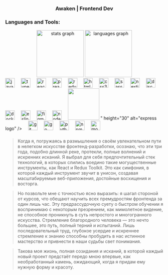 <h3 align="center"><b>Awaken | Frontend Dev</b></h3>
<h3 align="left">Languages and Tools:</h3>

<div align="center">
  <img src="https://github-readme-stats.vercel.app/api?username=Awaken86&hide_title=true&hide_rank=false&show_icons=true&include_all_commits=true&count_private=true&disable_animations=false&theme=dark&locale=en&hide_border=true" height="150" alt="stats graph"  />
  <img src="https://github-readme-stats.vercel.app/api/top-langs?username=Awaken86&locale=en&hide_title=false&layout=compact&card_width=320&langs_count=5&theme=dark&hide_border=true" height="150" alt="languages graph"  />
</div>

<div align="left">
  <img src="https://cdn.jsdelivr.net/gh/devicons/devicon/icons/javascript/javascript-original.svg" height="30" alt="javascript logo"  />
  <img width="12" />
  <img src="https://cdn.jsdelivr.net/gh/devicons/devicon/icons/typescript/typescript-original.svg" height="30" alt="typescript logo"  />
  <img width="12" />
  <img src="https://cdn.jsdelivr.net/gh/devicons/devicon/icons/react/react-original.svg" height="30" alt="react logo"  />
  <img width="12" />
  <img src="https://www.svgrepo.com/show/349481/preact.svg" height="30" alt="preact logo"  />
  <img width="12" />
  <img src="https://cdn.jsdelivr.net/gh/devicons/devicon/icons/redux/redux-original.svg" height="30" alt="redux logo"  />
  <img width="12" />
  <img src="https://cdn.jsdelivr.net/gh/devicons/devicon/icons/html5/html5-original.svg" height="30" alt="html5 logo"  />
  <img width="12" />
  <img src="https://cdn.jsdelivr.net/gh/devicons/devicon/icons/css3/css3-original.svg" height="30" alt="css3 logo"  />
  <img width="12" />
  <img src="https://cdn.jsdelivr.net/gh/devicons/devicon/icons/sass/sass-original.svg" height="30" alt="sass logo"  />
  <img width="12" />
  <img src="https://cdn.jsdelivr.net/gh/devicons/devicon/icons/nextjs/nextjs-original.svg" height="30" alt="nextjs logo"  />
  <img width="12" />
  <img src="https://cdn.jsdelivr.net/gh/devicons/devicon/icons/discordjs/discordjs-original.svg" height="30" alt="discordjs logo"  />
  <img width="12" />
  <img src="https://cdn.jsdelivr.net/gh/devicons/devicon/icons/docker/docker-original.svg" height="30" alt="docker logo"  />
  <img width="12" />
  <img src="https://cdn.jsdelivr.net/gh/devicons/devicon/icons/eslint/eslint-original.svg" height="30" alt="eslint logo"  />
  <img width="12" />
  <img src="https://cdn.jsdelivr.net/gh/devicons/devicon/icons/figma/figma-original.svg" height="30" alt="figma logo"  />
  <img width="12" />
  <img src="https://cdn.jsdelivr.net/gh/devicons/devicon/icons/nodejs/nodejs-original.svg" height="30" alt="nodejs logo"  />
  <img width="12" />
  <img src="<svg xmlns="http://www.w3.org/2000/svg" x="0px" y="0px" width="100" height="100" viewBox="0 0 48 48">
<path fill="#34313f" d="M12,22h-1v-0.5c0-0.28,0.22-0.5,0.5-0.5s0.5,0.22,0.5,0.5V22z"></path><path fill="#212121" d="M22.25,21c-0.09,0-0.17,0.02-0.25,0.05c-0.29,0.1-0.5,0.38-0.5,0.7v2c0,0.32,0.21,0.6,0.5,0.7	c0.08,0.03,0.16,0.05,0.25,0.05c0.41,0,0.75-0.34,0.75-0.75v-2C23,21.34,22.66,21,22.25,21z M22.25,21c-0.09,0-0.17,0.02-0.25,0.05	c-0.29,0.1-0.5,0.38-0.5,0.7v2c0,0.32,0.21,0.6,0.5,0.7c0.08,0.03,0.16,0.05,0.25,0.05c0.41,0,0.75-0.34,0.75-0.75v-2	C23,21.34,22.66,21,22.25,21z M22.25,21c-0.09,0-0.17,0.02-0.25,0.05c-0.29,0.1-0.5,0.38-0.5,0.7v2c0,0.32,0.21,0.6,0.5,0.7	c0.08,0.03,0.16,0.05,0.25,0.05c0.41,0,0.75-0.34,0.75-0.75v-2C23,21.34,22.66,21,22.25,21z M29.5,21c-0.28,0-0.5,0.22-0.5,0.5V22h1	v-0.5C30,21.22,29.78,21,29.5,21z M29.5,21c-0.28,0-0.5,0.22-0.5,0.5V22h1v-0.5C30,21.22,29.78,21,29.5,21z M22.25,21	c-0.09,0-0.17,0.02-0.25,0.05c-0.29,0.1-0.5,0.38-0.5,0.7v2c0,0.32,0.21,0.6,0.5,0.7c0.08,0.03,0.16,0.05,0.25,0.05	c0.41,0,0.75-0.34,0.75-0.75v-2C23,21.34,22.66,21,22.25,21z M38,6H10c-2.21,0-4,1.79-4,4v28c0,2.21,1.79,4,4,4h28	c2.21,0,4-1.79,4-4V10C42,7.79,40.21,6,38,6z M10,21.5c0-0.83,0.67-1.5,1.5-1.5s1.5,0.67,1.5,1.5V23h-2v1c0,0.28,0.22,0.5,0.5,0.5	S12,24.28,12,24h1c0,0.83-0.67,1.5-1.5,1.5S10,24.83,10,24V21.5z M24,23.88c0,0.89-0.73,1.62-1.62,1.62h-0.01	c-0.13,0-0.25-0.01-0.37-0.04c-0.18-0.04-0.35-0.12-0.5-0.22v2.26h-1V20h1v0.26c0.15-0.1,0.32-0.18,0.5-0.22	c0.12-0.03,0.24-0.04,0.37-0.04h0.01c0.89,0,1.62,0.73,1.62,1.62V23.88z M17.93,21.33c1.64,4.85,3.33,11.36,3.07,17.17L19.5,38	c0,0-0.63-5-3.36-14.52c-1.79,2.25-3.6,4.95-5.14,8.02h-1c0,0,0.55-3.03,5.76-9.31c-0.64-2.18-1.39-4.58-2.26-7.19l1.5-1	c0,0,1.19,2.47,2.51,6.15c1.51-1.69,3.32-3.57,5.49-5.65l1,1C24,15.5,21.23,17.58,17.93,21.33z M27.5,21.03	C27.42,21.01,27.34,21,27.25,21c-0.6,0-1.14,0.43-1.25,1v3.5h-1V20h1v0.7c0.03-0.04,0.06-0.08,0.09-0.11	C26.45,20.22,26.95,20,27.5,20V21.03z M31,23h-2v1c0,0.28,0.22,0.5,0.5,0.5S30,24.28,30,24h1c0,0.83-0.67,1.5-1.5,1.5	S28,24.83,28,24v-2.5c0-0.83,0.67-1.5,1.5-1.5s1.5,0.67,1.5,1.5V23z M34.6,24.51c-0.08,0.19-0.19,0.36-0.33,0.51	c-0.15,0.15-0.32,0.27-0.51,0.35c-0.2,0.09-0.42,0.13-0.65,0.13c-0.44,0-0.8-0.14-1.1-0.41c-0.15-0.14-0.27-0.31-0.36-0.51	c-0.09-0.2-0.14-0.43-0.15-0.7h1.02c0.02,0.15,0.07,0.28,0.15,0.41c0.08,0.13,0.23,0.19,0.43,0.19c0.16,0,0.29-0.05,0.42-0.15	c0.12-0.1,0.18-0.25,0.18-0.43c0-0.15-0.03-0.28-0.11-0.38c-0.08-0.11-0.22-0.2-0.43-0.28l-0.52-0.19c-0.33-0.13-0.6-0.31-0.8-0.57	c-0.19-0.25-0.29-0.55-0.29-0.91c0-0.23,0.05-0.44,0.13-0.63c0.08-0.2,0.2-0.36,0.35-0.51c0.14-0.14,0.31-0.24,0.5-0.32	c0.19-0.07,0.39-0.11,0.61-0.11c0.22,0,0.42,0.04,0.61,0.12c0.19,0.07,0.35,0.18,0.48,0.33c0.14,0.14,0.24,0.3,0.32,0.5	c0.08,0.19,0.12,0.4,0.12,0.62h-1.02c-0.01-0.19-0.06-0.32-0.17-0.42c-0.11-0.09-0.24-0.13-0.38-0.13c-0.17,0-0.3,0.05-0.39,0.16	c-0.09,0.11-0.14,0.24-0.14,0.38c0,0.1,0.02,0.19,0.07,0.29c0.05,0.09,0.18,0.18,0.39,0.26l0.63,0.25c0.4,0.16,0.68,0.37,0.83,0.64	c0.16,0.27,0.23,0.56,0.23,0.88C34.72,24.1,34.68,24.32,34.6,24.51z M38.38,24.51c-0.08,0.19-0.19,0.36-0.34,0.51	c-0.14,0.15-0.31,0.27-0.5,0.35c-0.2,0.09-0.42,0.13-0.65,0.13c-0.44,0-0.81-0.14-1.1-0.41c-0.15-0.14-0.27-0.31-0.36-0.51	c-0.1-0.2-0.15-0.43-0.15-0.7h1.02c0.02,0.15,0.07,0.28,0.15,0.41s0.22,0.19,0.43,0.19c0.15,0,0.29-0.05,0.42-0.15	c0.12-0.1,0.18-0.25,0.18-0.43c0-0.15-0.04-0.28-0.11-0.38c-0.08-0.11-0.22-0.2-0.43-0.28l-0.52-0.19c-0.34-0.13-0.6-0.31-0.8-0.57	c-0.19-0.25-0.29-0.55-0.29-0.91c0-0.23,0.04-0.44,0.13-0.63c0.08-0.2,0.2-0.36,0.35-0.51c0.14-0.14,0.31-0.24,0.5-0.32	C36.5,20.04,36.7,20,36.92,20c0.22,0,0.42,0.04,0.61,0.12c0.19,0.07,0.35,0.18,0.48,0.33c0.14,0.14,0.24,0.3,0.32,0.5	c0.08,0.19,0.12,0.4,0.12,0.62h-1.02c-0.01-0.19-0.07-0.32-0.17-0.42c-0.11-0.09-0.24-0.13-0.38-0.13c-0.17,0-0.3,0.05-0.39,0.16	c-0.1,0.11-0.14,0.24-0.14,0.38c0,0.1,0.02,0.19,0.07,0.29c0.05,0.09,0.18,0.18,0.38,0.26l0.64,0.25c0.4,0.16,0.68,0.37,0.83,0.64	c0.15,0.27,0.23,0.56,0.23,0.88C38.5,24.1,38.46,24.32,38.38,24.51z M29.5,21c-0.28,0-0.5,0.22-0.5,0.5V22h1v-0.5	C30,21.22,29.78,21,29.5,21z M22.25,21c-0.09,0-0.17,0.02-0.25,0.05c-0.29,0.1-0.5,0.38-0.5,0.7v2c0,0.32,0.21,0.6,0.5,0.7	c0.08,0.03,0.16,0.05,0.25,0.05c0.41,0,0.75-0.34,0.75-0.75v-2C23,21.34,22.66,21,22.25,21z M22.25,21c-0.09,0-0.17,0.02-0.25,0.05	c-0.29,0.1-0.5,0.38-0.5,0.7v2c0,0.32,0.21,0.6,0.5,0.7c0.08,0.03,0.16,0.05,0.25,0.05c0.41,0,0.75-0.34,0.75-0.75v-2	C23,21.34,22.66,21,22.25,21z M29.5,21c-0.28,0-0.5,0.22-0.5,0.5V22h1v-0.5C30,21.22,29.78,21,29.5,21z M29.5,21	c-0.28,0-0.5,0.22-0.5,0.5V22h1v-0.5C30,21.22,29.78,21,29.5,21z M22.25,21c-0.09,0-0.17,0.02-0.25,0.05c-0.29,0.1-0.5,0.38-0.5,0.7	v2c0,0.32,0.21,0.6,0.5,0.7c0.08,0.03,0.16,0.05,0.25,0.05c0.41,0,0.75-0.34,0.75-0.75v-2C23,21.34,22.66,21,22.25,21z M22.25,21	c-0.09,0-0.17,0.02-0.25,0.05c-0.29,0.1-0.5,0.38-0.5,0.7v2c0,0.32,0.21,0.6,0.5,0.7c0.08,0.03,0.16,0.05,0.25,0.05	c0.41,0,0.75-0.34,0.75-0.75v-2C23,21.34,22.66,21,22.25,21z M22.25,21c-0.09,0-0.17,0.02-0.25,0.05c-0.29,0.1-0.5,0.38-0.5,0.7v2	c0,0.32,0.21,0.6,0.5,0.7c0.08,0.03,0.16,0.05,0.25,0.05c0.41,0,0.75-0.34,0.75-0.75v-2C23,21.34,22.66,21,22.25,21z"></path>
</svg>" height="30" alt="express logo"  />
  <img width="12" />
  <img src="https://cdn.jsdelivr.net/gh/devicons/devicon/icons/git/git-original.svg" height="30" alt="git logo"  />
  <img width="12" />
  <img src="https://cdn.jsdelivr.net/gh/devicons/devicon/icons/go/go-original.svg" height="30" alt="go logo"  />
  <img width="12" />
  <img src="https://cdn.jsdelivr.net/gh/devicons/devicon/icons/python/python-original.svg" height="30" alt="python logo"  />
  <img width="12" />
  <img src="https://cdn.jsdelivr.net/gh/devicons/devicon/icons/npm/npm-original-wordmark.svg" height="30" alt="npm logo"  />
  <img width="12" />
  <img src="https://cdn.jsdelivr.net/gh/devicons/devicon/icons/mongodb/mongodb-original.svg" height="30" alt="mongodb logo"  />
</div>

###

<blockquote align="left">
    Когда я, погружаясь в размышления о своём увлекательном пути в нелегком искусстве фронтенд-разработки, осознаю, что эти три года, подобно длинной реке, протекли, полные волнений и искренних исканий. Я выбрал для себя предпочтительный стек технологий, в которых слились воедино такие могущественные инструменты, как React и Redux Toolkit. Это как симфония, в которой каждый инструмент звучит в унисон, создавая масштабируемые веб-приложения, достойные восхищения и восторга.
</blockquote>


<blockquote align="left">
    Но позвольте мне с точностью ясно выразить: я шагал стороной от курсов, что обещают научить всех премудростям фронтенда за один лишь час. Эту предрассудочную суету о быстром обучении я воспринимаю с некоторым презрением, как мимолетное видение, не способное проникнуть в суть непростого и многогранного искусства. Стремление благородного человека — это нечто большее, это путь, полный терний и испытаний. Лишь последовательный труд, глубокое усердие и искреннее стремление к знанию способны пробудить в нас истинное мастерство и привнести в наши судьбы свет понимания.

</blockquote>

<blockquote align="left">
    Такова моя жизнь, полная созидания и исканий, в которой каждый новый проект предстаёт передо мною впервые, как необработанный камень, ожидающий, когда я придам ему нужную форму и красоту.
</blockquote>






